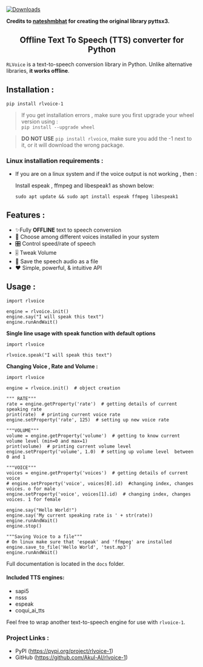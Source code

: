 [![Downloads](https://static.pepy.tech/badge/rlvoice-1)](https://pepy.tech/project/rlvoice-1)

<b>Credits to <a href="github.com/nateshmbhat">nateshmbhat</a> for creating the original library pyttsx3.</b>

<h2 align="center">Offline Text To Speech (TTS) converter for Python </h2>

`RLVoice` is a text-to-speech conversion library in Python. Unlike alternative libraries, **it works offline**.

## Installation :


	pip install rlvoice-1

> If you get installation errors , make sure you first upgrade your wheel version using :  
`pip install --upgrade wheel`

> **DO NOT USE** `pip install rlvoice`, make sure you add the -1 next to it, or it will download the wrong package.

### Linux installation requirements : 

+ If you are on a linux system and if the voice output is not working , then  : 

	Install espeak , ffmpeg and libespeak1 as shown below: 

	```
	sudo apt update && sudo apt install espeak ffmpeg libespeak1
	```


## Features : 

- ✨Fully **OFFLINE** text to speech conversion
- 🎈 Choose among different voices installed in your system
- 🎛 Control speed/rate of speech
- 🎚 Tweak Volume
- 📀 Save the speech audio as a file
- ❤️ Simple, powerful, & intuitive API


## Usage :

```python3
import rlvoice

engine = rlvoice.init()
engine.say("I will speak this text")
engine.runAndWait()
```

**Single line usage with speak function with default options**

```python3
import rlvoice

rlvoice.speak("I will speak this text")
```

	
**Changing Voice , Rate and Volume :**

```python3
import rlvoice

engine = rlvoice.init()  # object creation

""" RATE"""
rate = engine.getProperty('rate')  # getting details of current speaking rate
print(rate)  # printing current voice rate
engine.setProperty('rate', 125)  # setting up new voice rate

"""VOLUME"""
volume = engine.getProperty('volume')  # getting to know current volume level (min=0 and max=1)
print(volume)  # printing current volume level
engine.setProperty('volume', 1.0)  # setting up volume level  between 0 and 1

"""VOICE"""
voices = engine.getProperty('voices')  # getting details of current voice
# engine.setProperty('voice', voices[0].id)  #changing index, changes voices. o for male
engine.setProperty('voice', voices[1].id)  # changing index, changes voices. 1 for female

engine.say("Hello World!")
engine.say('My current speaking rate is ' + str(rate))
engine.runAndWait()
engine.stop()

"""Saving Voice to a file"""
# On linux make sure that 'espeak' and 'ffmpeg' are installed
engine.save_to_file('Hello World', 'test.mp3')
engine.runAndWait()

```


Full documentation is located in the ```docs``` folder.


#### Included TTS engines:

* sapi5
* nsss
* espeak
* coqui_ai_tts

Feel free to wrap another text-to-speech engine for use with ``rlvoice-1``.

### Project Links :

* PyPI (https://pypi.org/project/rlvoice-1)
* GitHub (https://github.com/Akul-AI/rlvoice-1)
